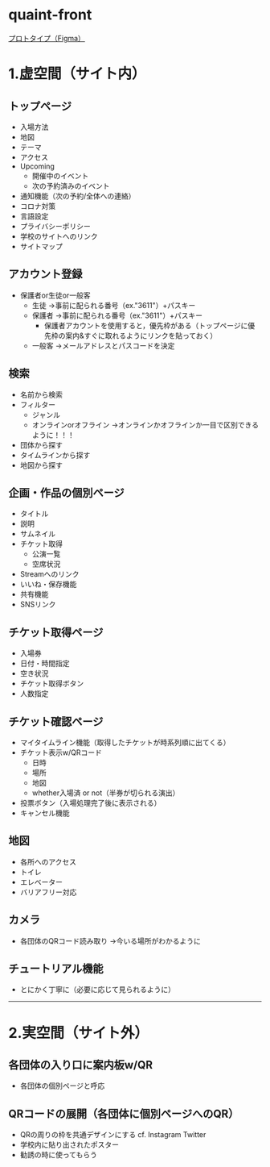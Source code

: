 # quaint-front
[プロトタイプ（Figma）](https://www.figma.com/proto/c8T4nZ9imeGXWrFD6rNyI0/Quaint-Design?page-id=0%3A1&node-id=0%3A1&viewport=787%2C-736%2C0.69&scaling=scale-down&starting-point-node-id=2%3A3)

# 1.虚空間（サイト内）


## トップページ

- 入場方法
- 地図
- テーマ
- アクセス
- Upcoming
	- 開催中のイベント
	- 次の予約済みのイベント
- 通知機能（次の予約/全体への連絡）
- コロナ対策
- 言語設定
- プライバシーポリシー
- 学校のサイトへのリンク
- サイトマップ


## アカウント登録

- 保護者or生徒or一般客
	- 生徒
	  →事前に配られる番号（ex."3611"）+パスキー
	- 保護者
	  →事前に配られる番号（ex."3611"）+パスキー
		- 保護者アカウントを使用すると，優先枠がある（トップページに優先枠の案内&すぐに取れるようにリンクを貼っておく）
	- 一般客
	  →メールアドレスとパスコードを決定

## 検索

- 名前から検索
- フィルター
	- ジャンル
	- オンラインorオフライン
	  →オンラインかオフラインか一目で区別できるように！！！
- 団体から探す
- タイムラインから探す
- 地図から探す


## 企画・作品の個別ページ

- タイトル
- 説明
- サムネイル
- チケット取得
	- 公演一覧
	- 空席状況
- Streamへのリンク
- いいね・保存機能
- 共有機能
- SNSリンク


## チケット取得ページ

- 入場券
- 日付・時間指定
- 空き状況
- チケット取得ボタン
- 人数指定


## チケット確認ページ

- マイタイムライン機能（取得したチケットが時系列順に出てくる）
- チケット表示w/QRコード
	- 日時
	- 場所
	- 地図
	- whether入場済 or not（半券が切られる演出）
- 投票ボタン（入場処理完了後に表示される）
- キャンセル機能


## 地図

- 各所へのアクセス
- トイレ
- エレベーター
- バリアフリー対応


## カメラ

- 各団体のQRコード読み取り
  →今いる場所がわかるように


## チュートリアル機能

- とにかく丁寧に（必要に応じて見られるように）

---

# 2.実空間（サイト外）


## 各団体の入り口に案内板w/QR

- 各団体の個別ページと呼応


## QRコードの展開（各団体に個別ページへのQR）

- QRの周りの枠を共通デザインにする cf. Instagram Twitter
- 学校内に貼り出されたポスター
- 勧誘の時に使ってもらう
